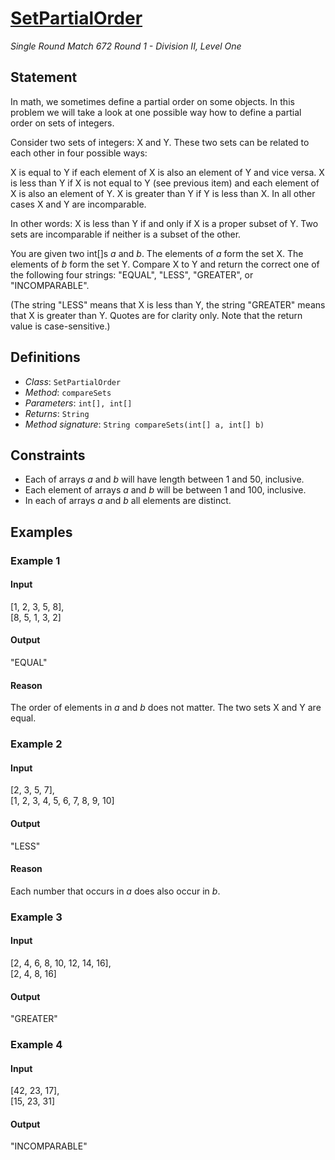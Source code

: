 # [SetPartialOrder](http://community.topcoder.com/tc?module=ProblemDetail&rd=16552&pm=14075)
*Single Round Match 672 Round 1 - Division II, Level One*

## Statement
In math, we sometimes define a partial order on some objects.
In this problem we will take a look at one possible way how to define a partial order on sets of integers.

Consider two sets of integers: X and Y.
These two sets can be related to each other in four possible ways:

X is equal to Y if each element of X is also an element of Y and vice versa.
X is less than Y if X is not equal to Y (see previous item) and each element of X is also an element of Y.
X is greater than Y if Y is less than X.
In all other cases X and Y are incomparable.

In other words:
X is less than Y if and only if X is a proper subset of Y.
Two sets are incomparable if neither is a subset of the other.

You are given two int[]s *a* and *b*.
The elements of *a* form the set X.
The elements of *b* form the set Y.
Compare X to Y and return the correct one of the following four strings: "EQUAL", "LESS", "GREATER", or "INCOMPARABLE".

(The string "LESS" means that X is less than Y, the string "GREATER" means that X is greater than Y.
Quotes are for clarity only.
Note that the return value is case-sensitive.)

## Definitions
- *Class*: `SetPartialOrder`
- *Method*: `compareSets`
- *Parameters*: `int[], int[]`
- *Returns*: `String`
- *Method signature*: `String compareSets(int[] a, int[] b)`

## Constraints
- Each of arrays *a* and *b* will have length between 1 and 50, inclusive.
- Each element of arrays *a* and *b* will be between 1 and 100, inclusive.
- In each of arrays *a* and *b* all elements are distinct.

## Examples
### Example 1
#### Input
<c>[1, 2, 3, 5, 8],<br />[8, 5, 1, 3, 2]</c>
#### Output
<c>"EQUAL"</c>
#### Reason
The order of elements in *a* and *b* does not matter. The two sets X and Y are equal.

### Example 2
#### Input
<c>[2, 3, 5, 7],<br />[1, 2, 3, 4, 5, 6, 7, 8, 9, 10]</c>
#### Output
<c>"LESS"</c>
#### Reason
Each number that occurs in *a* does also occur in *b*.

### Example 3
#### Input
<c>[2, 4, 6, 8, 10, 12, 14, 16],<br />[2, 4, 8, 16]</c>
#### Output
<c>"GREATER"</c>
### Example 4
#### Input
<c>[42, 23, 17],<br />[15, 23, 31]</c>
#### Output
<c>"INCOMPARABLE"</c>

